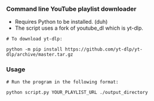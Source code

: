### Command line YouTube playlist downloader

- Requires Python to be installed. (duh)
- The script uses a fork of youtube_dl which is yt-dlp.

```
# To download yt-dlp:

python -m pip install https://github.com/yt-dlp/yt-dlp/archive/master.tar.gz
```

### Usage

```
# Run the program in the following format:

python script.py YOUR_PLAYLIST_URL ./output_directory
```
